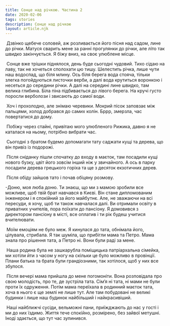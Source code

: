 ```yaml
---
title: Сонце над річкою. Частина 2
date: 2020-02-06
tags: stories
description: Сонце над річкою
layout: article.njk
---
```


​         Дзвінко щебече соловей, аж розливається його пісня над садом, лине до річки. Матуся сварить мене за ранні прогулянки до річки, але літо так швидко закінчується. Я біжу вниз, на своє улюблене місце.

​         Сонце вже трішки піднялося, день буде сьогодні чудовий. Тихо сідаю на лаву, так не хочеться сполохати цю тишу. Шелестить річка, лише чути наш водоспад, що біля млину. Ось біля берега вода стояча, тільки злегка погойдуються листочки верби, а далі вода крутиться воронкою і несеться до середини річки. А далі на середині лине швидко, там велика глибина. Біла піна підбивається до лівого берега. На кручі густо поросли верболози і звисають до самої води.

​       Хоч і прохолодно, але знімаю черевики. Мокрий пісок заповзає між пальцями, холод добрався до самих колін. Бррр, змерзла, час повертатися до дому.

​      Побіжу через стайні, привітаю мого улюбленого Рижика, давно я не каталася на ньому, потрібно вибрати час.

​      Сьогодні з братом будемо допомагати тату саджати кущі та дерева, що він привіз  із подорожі.

​       Після сніданку пішли спочатку до входу в маєток, там посадили кущі нового бузку, цвіт його зовсім інший ніж у звичайного. А ось в парку посадили  дерева грецького горіха та ще з десяток екзотичних дерев.

​      Після обіду зайшов тато і почав обіцяну розмову.

-Доню, моя люба доню. Ти знаєш, що ми з мамою зробили все можливе, щоб твій брат навчався в Києві. Він стане дипломованим інженером і я спокійний за його майбутнє. Але, не зважаючи на всі пересуди, я хочу, щоб ти також навчалася далі. Ви отримали освіту в приватних учителів, пора поїхати до пансіону. Я домовився з директором  пансіону в місті, все оплатив і ти рік будеш учитися вчителювати.

​       Моїм емоціям не було меж. Я кинулася до тата, обнімала його, цілувала, стрибала. Я так шуміла, що прибігли мама та Петро. Мама знала про рішення тата, а Петро ні. Вони були раді за мене.

​      Наша родина була не зашкарубла поміщицька патріархальна сімейка, ми хотіли йти з часом у ногу на скільки це було можливо в провінції. Плани батька та брата були грандіозними, так хотілося, щоб у них все збулося.

​      Після вечері мама прийшла до мене погомоніти. Вона розповідала про свою молодість, про те, де зустріла тата. Сім’я ні тата, ні мами не були проти їх одруження. Потім мама переїхала в родинний маєток тата, хоча в нього є ще землі не лише тут. Але там побудовані не великі будинки і лише наш будинок найбільший і найкрасивіший. 

​    Наші найближчі сусіди, вельможні пани, приїжджають до нас у гості і ми до них їздимо.  Життя тече спокійно, розмірено, без зайвої метушні. Іноді здається, що тут час зупинився.
